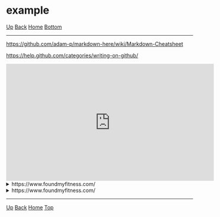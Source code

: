 <script src="https://www.youtube.com/iframe_api"></script>
<script type="text/javascript">
	window.YouTubeIframeAPIReadyCallbacks = [];
	window.YouTubePlayers = {};
	function onYouTubeIframeAPIReady() {
		window.YouTubeIframeAPIReadyCallbacks.forEach((fn) => fn());
	}
</script>
<link rel="stylesheet" href="https://use.fontawesome.com/releases/v5.7.2/css/all.css" integrity="sha384-fnmOCqbTlWIlj8LyTjo7mOUStjsKC4pOpQbqyi7RrhN7udi9RwhKkMHpvLbHG9Sr" crossorigin="anonymous">

<span id="header"></span>
# example

[<i class="fas fa-arrow-circle-up"></i> Up](../index.md)
[<i class="fas fa-arrow-circle-left"></i> Back](index.md)
[<i class="fas fa-home"></i> Home](/example/docs/index.md)
<a href="#footer"><i class="fas fa-asterisk"></i> Bottom</a>

---

https://github.com/adam-p/markdown-here/wiki/Markdown-Cheatsheet

https://help.github.com/categories/writing-on-github/

<div align="center">
    <script type="text/javascript">
        window.YouTubeIframeAPIReadyCallbacks.push(() => {
            window.YouTubePlayers['3a56f8e3-7ee3-4cae-8e87-26eda62636bb'] = new YT.Player('3a56f8e3-7ee3-4cae-8e87-26eda62636bb');
        });
    </script>
    <iframe id="3a56f8e3-7ee3-4cae-8e87-26eda62636bb" width="560" height="315" src="https://www.youtube.com/embed/bz1Masw5QDs?enablejsapi=1" frameborder="0" allow="accelerometer; autoplay; encrypted-media; gyroscope; picture-in-picture" allowfullscreen></iframe>
</div>

<details>
    <summary>https://www.foundmyfitness.com/</summary>
    <blockquote cite="https://www.foundmyfitness.com/" style="padding-top:2px;padding-bottom:2px;">
        <section>
            <img src="https://www.foundmyfitness.com/favicon.ico" width="16" height="16" alt="Site Icon">
            <i>www.foundmyfitness.com</i>
        </section>
        <section>
            <a href="https://www.foundmyfitness.com/">
                <b>FoundMyFitness</b>
            </a>
        </section>
        <section>
            Promoting strategies to increase healthspan, well-being, cognitive and physical performance through deeper understandings of nutrition, genetics, and cell biology.
        </section>
        <section>
            <img src="https://www.foundmyfitness.com/images/fmf-og-image.jpg" alt="Site Image">
        </section>
    </blockquote>
</details>

<details>
		<summary>https://www.foundmyfitness.com/</summary>
		<blockquote cite="https://www.foundmyfitness.com/" style="padding-top:2px;padding-bottom:2px;">
			<div align="center">
    <iframe width="852" height="315" src="https://www.foundmyfitness.com/" frameborder="0"></iframe>
</div>
		</blockquote>
	</details>


---
<span id="footer"></span>
[<i class="fas fa-arrow-circle-up"></i> Up](../index.md)
[<i class="fas fa-arrow-circle-left"></i> Back](index.md)
[<i class="fas fa-home"></i> Home](/example/docs/index.md)
<a href="#header"><i class="fas fa-asterisk"></i> Top</a>

